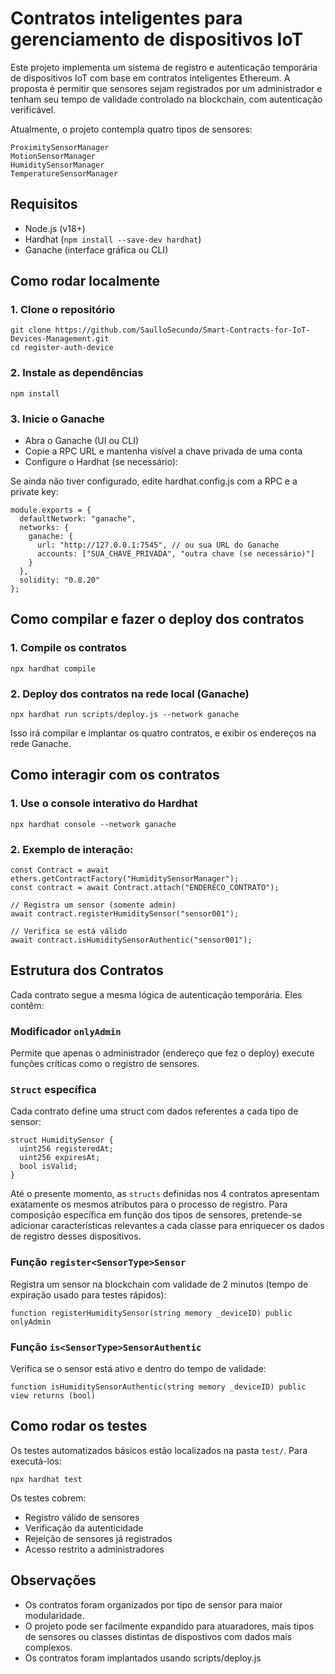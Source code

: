 # Contratos inteligentes para gerenciamento de dispositivos IoT

Este projeto implementa um sistema de registro e autenticação temporária de dispositivos IoT com base em contratos inteligentes Ethereum. A proposta é permitir que sensores sejam registrados por um administrador e tenham seu tempo de validade controlado na blockchain, com autenticação verificável.

Atualmente, o projeto contempla quatro tipos de sensores:

```shell
ProximitySensorManager
MotionSensorManager
HumiditySensorManager
TemperatureSensorManager
```

##  Requisitos

- Node.js (v18+)
- Hardhat (```npm install --save-dev hardhat```)
- Ganache (interface gráfica ou CLI)

## Como rodar localmente

### 1. Clone o repositório

```shell
git clone https://github.com/SaulloSecundo/Smart-Contracts-for-IoT-Devices-Management.git
cd register-auth-device
```

### 2. Instale as dependências

```shell
npm install
```
### 3. Inicie o Ganache
- Abra o Ganache (UI ou CLI)
- Copie a RPC URL e mantenha visível a chave privada de uma conta
- Configure o Hardhat (se necessário):

Se ainda não tiver configurado, edite hardhat.config.js com a RPC e a private key:

```shell
module.exports = {
  defaultNetwork: "ganache",
  networks: {
    ganache: {
      url: "http://127.0.0.1:7545", // ou sua URL do Ganache
      accounts: ["SUA_CHAVE_PRIVADA", "outra chave (se necessário)"]
    }
  },
  solidity: "0.8.20"
};
```
## Como compilar e fazer o deploy dos contratos

### 1. Compile os contratos

```shell
npx hardhat compile
```

### 2. Deploy dos contratos na rede local (Ganache)

```shell
npx hardhat run scripts/deploy.js --network ganache
```
Isso irá compilar e implantar os quatro contratos, e exibir os endereços na rede Ganache.

## Como interagir com os contratos

### 1. Use o console interativo do Hardhat

```shell
npx hardhat console --network ganache
```
### 2. Exemplo de interação:

```shell
const Contract = await ethers.getContractFactory("HumiditySensorManager");
const contract = await Contract.attach("ENDERECO_CONTRATO");

// Registra um sensor (somente admin)
await contract.registerHumiditySensor("sensor001");

// Verifica se está válido
await contract.isHumiditySensorAuthentic("sensor001");
```

## Estrutura dos Contratos

Cada contrato segue a mesma lógica de autenticação temporária. Eles contêm:

### Modificador ```onlyAdmin```

Permite que apenas o administrador (endereço que fez o deploy) execute funções críticas como o registro de sensores.

### ```Struct``` específica

Cada contrato define uma struct com dados referentes a cada tipo de sensor:

```shell
struct HumiditySensor {
  uint256 registeredAt;
  uint256 expiresAt;
  bool isValid;
}
```
Até o presente momento, as ```structs``` definidas nos 4 contratos apresentam exatamente os mesmos atributos para o processo de registro. Para composição específica em função dos tipos de sensores, pretende-se adicionar características relevantes a cada classe para enriquecer os dados de registro desses dispositivos.

### Função ```register<SensorType>Sensor```

Registra um sensor na blockchain com validade de 2 minutos (tempo de expiração usado para testes rápidos):

```shell
function registerHumiditySensor(string memory _deviceID) public onlyAdmin
```

### Função ```is<SensorType>SensorAuthentic```

Verifica se o sensor está ativo e dentro do tempo de validade:

```shell
function isHumiditySensorAuthentic(string memory _deviceID) public view returns (bool)
```
## Como rodar os testes

Os testes automatizados básicos estão localizados na pasta ```test/```. Para executá-los:

```shell
npx hardhat test
```

Os testes cobrem:

- Registro válido de sensores
- Verificação da autenticidade
- Rejeição de sensores já registrados
- Acesso restrito a administradores

## Observações

- Os contratos foram organizados por tipo de sensor para maior modularidade.
- O projeto pode ser facilmente expandido para atuaradores, mais tipos de sensores ou classes distintas de dispostivos com dados mais complexos.
- Os contratos foram implantados usando scripts/deploy.js
